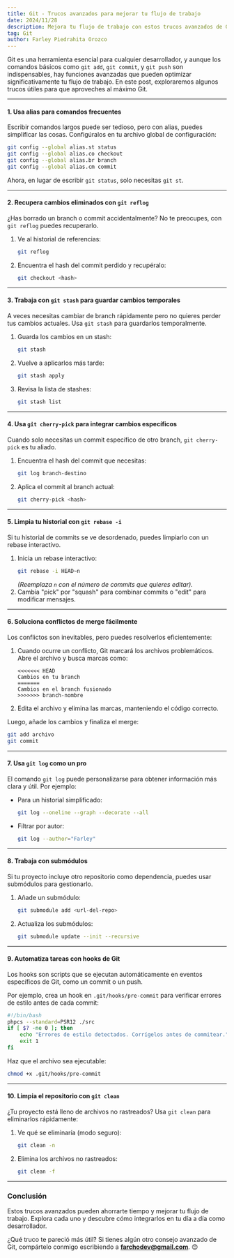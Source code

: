 ```yaml
---
title: Git - Trucos avanzados para mejorar tu flujo de trabajo
date: 2024/11/28
description: Mejora tu flujo de trabajo con estos trucos avanzados de Git para un manejo eficiente del control de versiones.
tag: Git
author: Farley Piedrahita Orozco
---
```


Git es una herramienta esencial para cualquier desarrollador, y aunque los comandos básicos como `git add`, `git commit`, y `git push` son indispensables, hay funciones avanzadas que pueden optimizar significativamente tu flujo de trabajo. En este post, exploraremos algunos trucos útiles para que aproveches al máximo Git.  

---

#### **1. Usa alias para comandos frecuentes**  
Escribir comandos largos puede ser tedioso, pero con alias, puedes simplificar las cosas. Configúralos en tu archivo global de configuración:  
```bash  
git config --global alias.st status  
git config --global alias.co checkout  
git config --global alias.br branch  
git config --global alias.cm commit  
```  
Ahora, en lugar de escribir `git status`, solo necesitas `git st`.  

---

#### **2. Recupera cambios eliminados con `git reflog`**  
¿Has borrado un branch o commit accidentalmente? No te preocupes, con `git reflog` puedes recuperarlo.  

1. Ve al historial de referencias:  
   ```bash  
   git reflog  
   ```  
2. Encuentra el hash del commit perdido y recupéralo:  
   ```bash  
   git checkout <hash>  
   ```  

---

#### **3. Trabaja con `git stash` para guardar cambios temporales**  
A veces necesitas cambiar de branch rápidamente pero no quieres perder tus cambios actuales. Usa `git stash` para guardarlos temporalmente.  

1. Guarda los cambios en un stash:  
   ```bash  
   git stash  
   ```  
2. Vuelve a aplicarlos más tarde:  
   ```bash  
   git stash apply  
   ```  
3. Revisa la lista de stashes:  
   ```bash  
   git stash list  
   ```  

---

#### **4. Usa `git cherry-pick` para integrar cambios específicos**  
Cuando solo necesitas un commit específico de otro branch, `git cherry-pick` es tu aliado.  

1. Encuentra el hash del commit que necesitas:  
   ```bash  
   git log branch-destino  
   ```  
2. Aplica el commit al branch actual:  
   ```bash  
   git cherry-pick <hash>  
   ```  

---

#### **5. Limpia tu historial con `git rebase -i`**  
Si tu historial de commits se ve desordenado, puedes limpiarlo con un rebase interactivo.  

1. Inicia un rebase interactivo:  
   ```bash  
   git rebase -i HEAD~n  
   ```  
   *(Reemplaza `n` con el número de commits que quieres editar).*  
2. Cambia "pick" por "squash" para combinar commits o "edit" para modificar mensajes.  

---

#### **6. Soluciona conflictos de merge fácilmente**  
Los conflictos son inevitables, pero puedes resolverlos eficientemente:  

1. Cuando ocurre un conflicto, Git marcará los archivos problemáticos. Abre el archivo y busca marcas como:  
   ```  
   <<<<<<< HEAD  
   Cambios en tu branch  
   =======  
   Cambios en el branch fusionado  
   >>>>>>> branch-nombre  
   ```  
2. Edita el archivo y elimina las marcas, manteniendo el código correcto.  

Luego, añade los cambios y finaliza el merge:  
```bash  
git add archivo  
git commit  
```  

---

#### **7. Usa `git log` como un pro**  
El comando `git log` puede personalizarse para obtener información más clara y útil. Por ejemplo:  

- Para un historial simplificado:  
  ```bash  
  git log --oneline --graph --decorate --all  
  ```  
- Filtrar por autor:  
  ```bash  
  git log --author="Farley"  
  ```  

---

#### **8. Trabaja con submódulos**  
Si tu proyecto incluye otro repositorio como dependencia, puedes usar submódulos para gestionarlo.  

1. Añade un submódulo:  
   ```bash  
   git submodule add <url-del-repo>  
   ```  
2. Actualiza los submódulos:  
   ```bash  
   git submodule update --init --recursive  
   ```  

---

#### **9. Automatiza tareas con hooks de Git**  
Los hooks son scripts que se ejecutan automáticamente en eventos específicos de Git, como un commit o un push.  

Por ejemplo, crea un hook en `.git/hooks/pre-commit` para verificar errores de estilo antes de cada commit:  
```bash  
#!/bin/bash  
phpcs --standard=PSR12 ./src  
if [ $? -ne 0 ]; then  
    echo "Errores de estilo detectados. Corrígelos antes de commitear."  
    exit 1  
fi  
```  
Haz que el archivo sea ejecutable:  
```bash  
chmod +x .git/hooks/pre-commit  
```  

---

#### **10. Limpia el repositorio con `git clean`**  
¿Tu proyecto está lleno de archivos no rastreados? Usa `git clean` para eliminarlos rápidamente:  

1. Ve qué se eliminaría (modo seguro):  
   ```bash  
   git clean -n  
   ```  
2. Elimina los archivos no rastreados:  
   ```bash  
   git clean -f  
   ```  

---

### **Conclusión**  
Estos trucos avanzados pueden ahorrarte tiempo y mejorar tu flujo de trabajo. Explora cada uno y descubre cómo integrarlos en tu día a día como desarrollador.  

¿Qué truco te pareció más útil? Si tienes algún otro consejo avanzado de Git, compártelo conmigo escribiendo a **farchodev@gmail.com**. 😊
